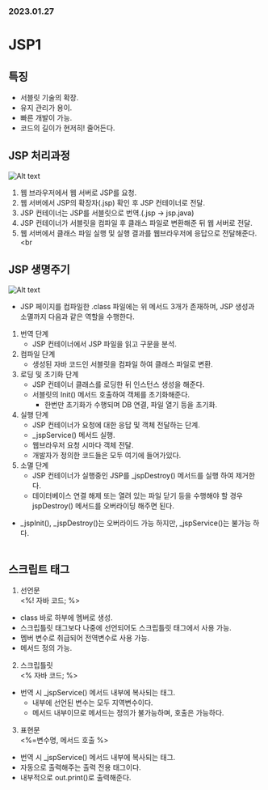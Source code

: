 ### 2023.01.27
# JSP1
## 특징
- 서블릿 기술의 확장.
- 유지 관리가 용이.
- 빠른 개발이 가능.
- 코드의 길이가 현저히! 줄어든다.

## JSP 처리과정
![Alt text](https://raw.githubusercontent.com/yonggyo1125/curriculum300H/main/4.Servlet%20%26%20JSP1%2821%EC%8B%9C%EA%B0%84%29/2%EC%9D%BC%EC%B0%A8%283h%29%20-%20JSP%EC%9D%98%20%ED%8A%B9%EC%A7%95%2C%20JSP%EC%9D%98%20%ED%8E%98%EC%9D%B4%EC%A7%80%20%EC%B2%98%EB%A6%AC%EA%B3%BC%EC%A0%95%2C%20JSP%EC%9D%98%20%EC%83%9D%EB%AA%85%EC%A3%BC%EA%B8%B0%2C%20%EC%8A%A4%ED%81%AC%EB%A6%BD%ED%8A%B8%20%ED%83%9C%EA%B7%B8%2C%20%EB%94%94%EB%A0%89%ED%8B%B0%EB%B8%8C%20%ED%83%9C%EA%B7%B8%2C%20%EC%A3%BC%EC%84%9D%EC%B2%98%EB%A6%AC/images/JSP%ED%8E%98%EC%9D%B4%EC%A7%80_%EC%B2%98%EB%A6%AC_%EA%B3%BC%EC%A0%95.png)
1. 웹 브라우저에서 웹 서버로 JSP를 요청.
2. 웹 서버에서 JSP의 확장자(.jsp) 확인 후 JSP 컨테이너로 전달.
3. JSP 컨테이너는 JSP를 서블릿으로 번역.(.jsp -> jsp.java)
4. JSP 컨테이너가 서블릿을 컴파일 후 클래스 파일로 변환해준 뒤
   웹 서버로 전달.
5. 웹 서버에서 클래스 파일 실행 및 실행 결과를 웹브라우저에 응답으로
   전달해준다.<br><br

## JSP 생명주기
![Alt text](https://raw.githubusercontent.com/yonggyo1125/curriculum300H/main/4.Servlet%20%26%20JSP1%2821%EC%8B%9C%EA%B0%84%29/2%EC%9D%BC%EC%B0%A8%283h%29%20-%20JSP%EC%9D%98%20%ED%8A%B9%EC%A7%95%2C%20JSP%EC%9D%98%20%ED%8E%98%EC%9D%B4%EC%A7%80%20%EC%B2%98%EB%A6%AC%EA%B3%BC%EC%A0%95%2C%20JSP%EC%9D%98%20%EC%83%9D%EB%AA%85%EC%A3%BC%EA%B8%B0%2C%20%EC%8A%A4%ED%81%AC%EB%A6%BD%ED%8A%B8%20%ED%83%9C%EA%B7%B8%2C%20%EB%94%94%EB%A0%89%ED%8B%B0%EB%B8%8C%20%ED%83%9C%EA%B7%B8%2C%20%EC%A3%BC%EC%84%9D%EC%B2%98%EB%A6%AC/images/JSP_%EC%83%9D%EB%AA%85%EC%A3%BC%EA%B8%B0.png)
- JSP 페이지를 컴파일한 .class 파일에는 위 메서드 3개가 존재하며, JSP 생성과 소멸까지 다음과 같은
  역할을 수행한다.
1. 번역 단계
    - JSP 컨테이너에서 JSP 파일을 읽고 구문을 분석.
2. 컴파일 단계
    - 생성된 자바 코드인 서블릿을 컴파일 하여 클래스 파일로 변환.
3. 로딩 및 초기화 단계
    - JSP 컨테이너 클래스를 로딩한 뒤 인스턴스 생성을 해준다.
    - 서블릿의 Init() 메서드 호출하여 객체를 초기화해준다.
        - 한번만 초기화가 수행되며 DB 연결, 파일 열기 등을 초기화.
4. 실행 단계
    - JSP 컨테이너가 요청에 대한 응답 및 객체 전달하는 단계.
    - _jspService() 메서드 실행.
    - 웹브라우저 요청 시마다 객체 전달.
    - 개발자가 정의한 코드들은 모두 여기에 들어가있다.
5. 소멸 단계
    - JSP 컨테이너가 실행중인 JSP를 _jspDestroy() 메서드를 실행
      하여 제거한다.
    - 데이터베이스 연결 해제 또는 열려 있는 파일 닫기 등을 수행해야
      할 경우 jspDestroy() 메서드를 오버라이딩 해주면 된다.
- _jspInit(), _jspDestroy()는 오버라이드 가능 하지만, _jspService()는 불가능 하다.<br><br>

## 스크립트 태그
1. 선언문  
<%! 자바 코드; %>  
- class 바로 하부에 멤버로 생성.
- 스크립틀릿 태그보다 나중에 선언되어도 스크립틀릿 태그에서 사용 가능.
- 멤버 변수로 취급되어 전역변수로 사용 가능.
- 메서드 정의 가능.

2. 스크립틀릿  
<% 자바 코드; %>  
- 번역 시 _jspService() 메서드 내부에 복사되는 태그.
    - 내부에 선언된 변수는 모두 지역변수이다.
    - 메서드 내부이므로 메서드는 정의가 불가능하며, 호출은 가능하다.

3. 표현문  
<%=변수명, 메서드 호출 %>
- 번역 시 _jspService() 메서드 내부에 복사되는 태그.
- 자동으로 출력해주는 출력 전용 태그이다.
- 내부적으로 out.print()로 출력해준다.
